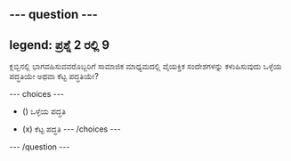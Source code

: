 --- question ---
---
legend: ಪ್ರಶ್ನೆ 2 ರಲ್ಲಿ 9
---

ಕ್ಲಬ್ಬಿನಲ್ಲಿ ಭಾಗವಹಿಸುವವರೊಬ್ಬರಿಗೆ ಸಾಮಾಜಿಕ ಮಾಧ್ಯಮದಲ್ಲಿ ವೈಯಕ್ತಿಕ ಸಂದೇಶಗಳನ್ನು ಕಳುಹಿಸುವುದು ಒಳ್ಳೆಯ ಪದ್ಧತಿಯೇ ಅಥವಾ ಕೆಟ್ಟ ಪದ್ಧತಿಯೇ?

--- choices ---
- () ಒಳ್ಳೆಯ ಪದ್ಧತಿ

- (x) ಕೆಟ್ಟ ಪದ್ಧತಿ
--- /choices ---

--- /question ---

